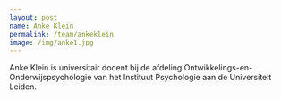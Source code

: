 ```yaml
---
layout: post
name: Anke Klein
permalink: /team/ankeklein
image: /img/anke1.jpg
---
```


Anke Klein is universitair docent bij de afdeling Ontwikkelings-en-Onderwijspsychologie van het Instituut Psychologie aan de Universiteit Leiden.
